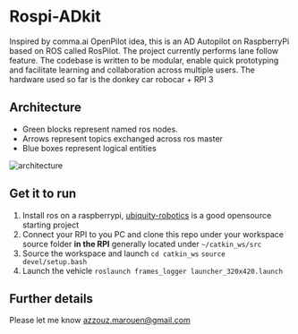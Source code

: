 # Rospi-ADkit
Inspired by comma.ai OpenPilot idea, this is an AD Autopilot on RaspberryPi based on ROS called RosPilot. The project currently performs lane follow feature.
The codebase is written to be modular, enable quick prototyping and facilitate learning and collaboration across multiple users.
The hardware used so far is the donkey car robocar + RPI 3 

## Architecture

- Green blocks represent named ros nodes.
- Arrows represent topics exchanged across ros master
- Blue boxes represent logical entities

![architecture](https://github.com/mmarouen/Rospi-Lot/blob/develop/images/architecture.png)

## Get it to run

 1. Install ros on a raspberrypi, [ubiquity-robotics](https://downloads.ubiquityrobotics.com/pi.html) is a good opensource starting project
 2. Connect your RPI to you PC and clone this repo under your workspace source folder **in the RPI** generally located under `~/catkin_ws/src`
 3. Source the workspace and launch
 `cd catkin_ws`
 `source devel/setup.bash`
 4. Launch the vehicle
 `roslaunch frames_logger launcher_320x420.launch`

## Further details
Please let me know <azzouz.marouen@gmail.com>